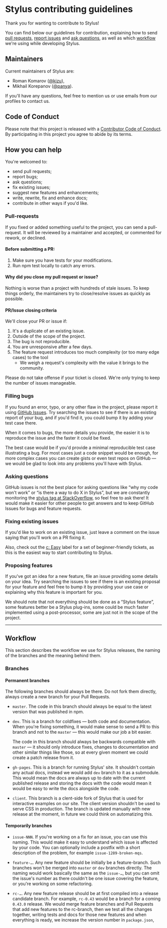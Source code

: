 # Stylus contributing guidelines

Thank you for wanting to contribute to Stylus!

You can find below our guidelines for contribution, explaining how to send [pull requests](#pull-requests), [report issues](#filling-bugs) and [ask questions](#asking-questions), as well as which [workflow](#workflow) we're using while developing Stylus.



## Maintainers

Current maintainers of Stylus are:

- Roman Komarov ([@kizu](https://github.com/kizu)),
- Mikhail Korepanov ([@panya](https://github.com/panya)).

If you'll have any questions, feel free to mention us or use emails from our profiles to contact us.



## Code of Conduct

Please note that this project is released with a [Contributor Code of Conduct](Code_of_Conduct.md). By participating in this project you agree to abide by its terms.



## How you can help

You're welcomed to:

- send pull requests;
- report bugs;
- ask questions;
- fix existing issues;
- suggest new features and enhancements;
- write, rewrite, fix and enhance docs;
- contribute in other ways if you'd like.


### Pull-requests

If you fixed or added something useful to the project, you can send a pull-request. It will be reviewed by a maintainer and accepted, or commented for rework, or declined.

#### Before submitting a PR:

1. Make sure you have tests for your modifications.
2. Run npm test locally to catch any errors.

#### Why did you close my pull request or issue?

Nothing is worse than a project with hundreds of stale issues. To keep things orderly, the maintainers try to close/resolve issues as quickly as possible.

#### PR/Issue closing criteria

We'll close your PR or issue if:

1. It's a duplicate of an existing issue.
2. Outside of the scope of the project.
3. The bug is not reproducible.
4. You are unresponsive after a few days.
5. The feature request introduces too much complexity (or too many edge cases) to the tool
    - We weigh a request's complexity with the value it brings to the community.

Please do not take offense if your ticket is closed. We're only trying to keep the number of issues manageable.


### Filling bugs

If you found an error, typo, or any other flaw in the project, please report it using [GitHub Issues](https://github.com/stylus/stylus/issues). Try searching the issues to see if there is an existing report of your bug, and if you'd find it, you could bump it by adding your test case there.

When it comes to bugs, the more details you provide, the easier it is to reproduce the issue and the faster it could be fixed.

The best case would be if you'd provide a minimal reproducible test case illustrating a bug. For most cases just a code snippet would be enough, for more complex cases you can create gists or even test repos on GitHub — we would be glad to look into any problems you'll have with Stylus.


### Asking questions

GitHub issues is not the best place for asking questions like “why my code won't work” or “is there a way to do X in Stylus”, but we are constantly monitoring the [stylus tag at StackOverflow](http://stackoverflow.com/unanswered/tagged/stylus), so feel free to ask there! It would make it easier for other people to get answers and to keep GitHub Issues for bugs and feature requests.


### Fixing existing issues

If you'd like to work on an existing issue, just leave a comment on the issue saying that you'll work on a PR fixing it.

Also, check out the [c: Easy](https://github.com/stylus/stylus/labels/c%3A%20Easy) label for a set of beginner-friendly tickets, as this is the easiest way to start contributing to Stylus.


### Proposing features

If you've got an idea for a new feature, file an issue providing some details on your idea. Try searching the issues to see if there is an existing proposal for your feature and feel free to bump it by providing your use case or explaining why this feature is important for you.

We should note that not everything should be done as a “Stylus feature”, some features better be a Stylus plug-ins, some could be much faster implemented using a post-processor, some are just not in the scope of the project.



* * *

## Workflow

This section describes the workflow we use for Stylus releases, the naming of the branches and the meaning behind them.


### Branches

#### Permanent branches

The following branches should always be there. Do not fork them directly, always create a new branch for your Pull Requests.

- `master`. The code in this branch should always be equal to the latest version that was published in npm.

- `dev`. This is a branch for coldfixes — both code and documentation. When you're fixing something, it would make sense to send a PR to this branch and not to the `master` — this would make our job a bit easier.

    The code in this branch should always be backwards compatible with `master` — it should only introduce fixes, changes to documentation and other similar things like those, so at every given moment we could create a patch release from it.

- `gh-pages`. This is a branch for running Stylus' site. It shouldn't contain any actual docs, instead we would add `dev` branch to it as a submodule. This would mean the docs are always up to date with the current published release and storing the docs with the code would mean it would be easy to write the docs alongside the code.

- `client`. This branch is a clent-side fork of Stylus that is used for interactive examples on our site. The client version shouldn't be used to serve CSS in production. The branch is updated manually with new release at the moment, in future we could think on automatizing this.

#### Temporarily branches

- `issue-NNN`. If you're working on a fix for an issue, you can use this naming. This would make it easy to understand which issue is affected by your code. You can optionally include a postfix with a short description of the problem, for example `issue-1289-broken-mqs`.

- `feature-…`. Any new feature should be initially be a feature-branch. Such branches won't be merged into `master` or `dev` branches directly. The naming would work basically the same as the `issue-…`, but you can omit the issue's number as there couldn't be one issue covering the feature, or you're working on some refactoring.

- `rc-…`. Any new feature release should be at first compiled into a release candidate branch. For example, `rc-0.43` would be a branch for a coming `0.43.0` release. We would merge feature branches and Pull Requests that add new features to the rc-branch, then we test all the changes together, writing tests and docs for those new features and when everything is ready, we increase the version number in `package.json`, 